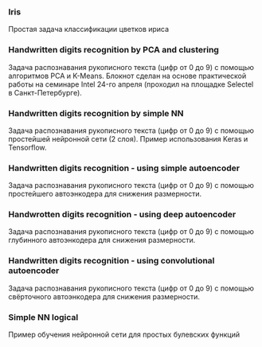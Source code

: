 
### Iris
Простая задача классификации цветков ириса

### Handwritten digits recognition by PCA and clustering
Задача распознавания рукописного текста (цифр от 0 до 9) с помощью алгоритмов PCA и K-Means. Блокнот сделан на основе практической работы на семинаре Intel 24-го апреля (проходил на площадке Selectel в Санкт-Петербурге).

### Handwritten digits recognition by simple NN
Задача распознавания рукописного текста (цифр от 0 до 9) с помощью простейшей нейронной сети (2 слоя). Пример использования Keras и Tensorflow.

### Handwritten digits recognition - using simple autoencoder
Задача распознавания рукописного текста (цифр от 0 до 9) с помощью простейшего автоэнкодера для снижения размерности.

### Handwrotten digits recognition - using deep autoencoder
Задача распознавания рукописного текста (цифр от 0 до 9) с помощью глубинного автоэнкодера для снижения размерности.

### Handwritten digits recognition - using convolutional autoencoder
Задача распознавания рукописного текста (цифр от 0 до 9) с помощью свёрточного автоэнкодера для снижения размерности.

### Simple NN logical
Пример обучения нейронной сети для простых булевских функций
